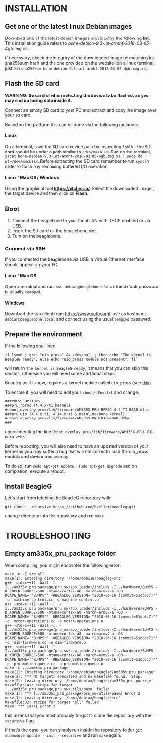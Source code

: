 

# INSTALLATION

## Get one of the latest linux Debian images

Download one of the latest debian images provided by the following [**list**](https://beagleboard.org/latest-images). This installation guide refers to *bone-debian-9.3-iot-armhf-2018-03-05-4gb.img.xz*.

If necessary, check the integrity of the downloaded image by matching its sha256sum hash and the one provided on the website (on a linux terminal,
just run `sha256sum bone-debian-9.3-iot-armhf-2018-03-05-4gb.img.xz`).


## Flash the SD card
**WARNING**: **Be careful when selecting the device to be flashed, as you may end up losing data inside it.**

Connect an empty SD card to your PC and extract and copy the image over your sd card.

Based on the platform this can be done via the following methods:

#### **Linux**
On a terminal, save the SD card device path by inspecting `lsblk`. The SD card should be under a path similar to `/dev/mmcblkN`. Run on the terminal, `xzcat bone-debian-9.3-iot-armhf-2018-03-05-4gb.img.xz | sudo dd of=/dev/mmcblkN`.
Before extracting the SD card remember to run `sync` in order to flush any remaining buffered I/O operation.

#### **Linux / Mac OS / Windows**
Using the graphical tool **https://etcher.io/**. Select the downloaded image , the target device and then click on **Flash**.


## Boot

1. Connect the beaglebone to your local LAN with DHCP enabled or via USB.
2. Insert the SD card on the beaglebone slot.
3. Turn on the beaglebone.

### Connect via SSH

If you connected the beaglebone via USB, a virtual Ethernet interface should appear on your PC.


#### **Linux / Mac OS**

Open a terminal and run: `ssh debian@beaglebone.local`
the default password is usually `temppwd`.

#### **Windows**

Download the ssh client from https://www.putty.org/.
use as hostname `debian@beaglebone.local` and connect using the usual `temppwd` password.


## Prepare the environment

If the following one-liner:
```
if lsmod | grep "uio_pruss" &> /dev/null ; then echo "The kernel is BeagleG ready"; else echo "uio_pruss module not present"; fi`
```

will return `The kernel is BeagleG-ready`, it means that you can skip this section, otherwise you will need some additional steps.

Beagleg as it is now, requires a kernel module called `uio_pruss` (see [this](https://elinux.org/Ti_AM33XX_PRUSSv2#Communication)).

To enable it, you will need to edit your `/boot/uEnv.txt`
and change:

```
###PRUSS OPTIONS
###pru_rproc (4.4.x-ti kernel)
#uboot_overlay_pru=/lib/firmware/AM335X-PRU-RPROC-4-4-TI-00A0.dtbo
###pru_uio (4.4.x-ti, 4.14.x-ti & mainline/bone kernel)
#uboot_overlay_pru=/lib/firmware/AM335X-PRU-UIO-00A0.dtbo
###

```

uncommenting the line `uboot_overlay_pru=/lib/firmware/AM335X-PRU-UIO-00A0.dtbo`.

Before rebooting, you will also need to have an updated version of your kernel as you may suffer a bug that will not correctly load the uio_pruss module and device tree overlay.

To do so, run `sudo apt-get update; sudo apt-get upgrade` and on completion,
execute a reboot.

## Install BeagleG


Let's start from fetching the BeagleG repository with:

```
git clone --recursive https://github.com/hzeller/beagleg.git
```

change directory into the repository and run `make`.


# TROUBLESHOOTING

## Empty am335x_pru_package folder

When compiling, you might encounter the following error:
```
make -e -C src all
make[1]: Entering directory '/home/debian/beagleg/src'
g++ -std=c++11 -Wall -I. -I../am335x_pru_package/pru_sw/app_loader/include -I../hardware/BUMPS -D_XOPEN_SOURCE=500 -mtune=cortex-a8 -march=armv7-a -O3 -DCAPE_NAME='"BUMPS"' -DBEAGLEG_VERSION='"2018-06-16 (commit=51db5c7)"'   -c  machine-control.cc -o machine-control.o
g++ -std=c++11 -Wall -I. -I../am335x_pru_package/pru_sw/app_loader/include -I../hardware/BUMPS -D_XOPEN_SOURCE=500 -mtune=cortex-a8 -march=armv7-a -O3 -DCAPE_NAME='"BUMPS"' -DBEAGLEG_VERSION='"2018-06-16 (commit=51db5c7)"'   -c  motor-operations.cc -o motor-operations.o
g++ -std=c++11 -Wall -I. -I../am335x_pru_package/pru_sw/app_loader/include -I../hardware/BUMPS -D_XOPEN_SOURCE=500 -mtune=cortex-a8 -march=armv7-a -O3 -DCAPE_NAME='"BUMPS"' -DBEAGLEG_VERSION='"2018-06-16 (commit=51db5c7)"'   -c  sim-firmware.cc -o sim-firmware.o
g++ -std=c++11 -Wall -I. -I../am335x_pru_package/pru_sw/app_loader/include -I../hardware/BUMPS -D_XOPEN_SOURCE=500 -mtune=cortex-a8 -march=armv7-a -O3 -DCAPE_NAME='"BUMPS"' -DBEAGLEG_VERSION='"2018-06-16 (commit=51db5c7)"'   -c  pru-motion-queue.cc -o pru-motion-queue.o
make -C ../am335x_pru_package
make[2]: Entering directory '/home/debian/beagleg/am335x_pru_package'
make[2]: *** No targets specified and no makefile found.  Stop.
make[2]: Leaving directory '/home/debian/beagleg/am335x_pru_package'
Makefile:141: recipe for target '../am335x_pru_package/pru_sw/utils/pasm' failed
make[1]: *** [../am335x_pru_package/pru_sw/utils/pasm] Error 2
make[1]: Leaving directory '/home/debian/beagleg/src'
Makefile:32: recipe for target 'all' failed
make: *** [all] Error 2
```

this means that you most probably forgot to clone the repository with the `--recursive` flag.

If that's the case, you can simply run inside the repository folder
`git submodule update --init --recursive` and run `make` again.
